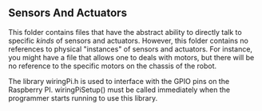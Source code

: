 ## Sensors And Actuators

This folder contains files that have the abstract ability to directly talk to specific _kinds_ of sensors and actuators. However, this folder contains no references to physical "instances" of sensors and actuators. For instance, you might have a file that allows one to deals with motors, but there will be no reference to the specific motors on the chassis of the robot.

The library wiringPi.h is used to interface with the GPIO pins on the Raspberry PI. wiringPiSetup() must be called immediately when the programmer starts running to use this library.
